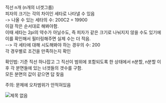 직선 n개 (n개의 너겟그룹)  
피자의 크기는 각의 차이인 세타로 나타낼 수 있음  
-> 나올 수 있는 세타의 수: 200C2 = 19900  
이걸 작은 순서대로 해봐야함.  
이때 세타는 2pi의 약수가 아닐수도, 즉 피자가 같은 크기로 나눠지지 않을 수도 있기에  
이를 확인해서 필터링해주면 실제 수는 더 적음.  
--> 각 세타에 대해 시도해봐야 하는 경우의 수: 200  
각 경우별로 조건을 만족하는지 확인  

확인법: 기준 직선 하나잡고 그 직선이 범위에 포함되도록 한 상태에서 n분할, n분할 이후 각 분면들에 있는 너겟들의 갯수를 구함.  
모든 분면의 값이 같으면 답 찾음  

주의: 문제에 오차범위가 안적혀있음

![제목 없음](https://user-images.githubusercontent.com/63915665/193050919-f54c3dfd-bb54-4a51-bdc5-502dbbfb4592.png)
